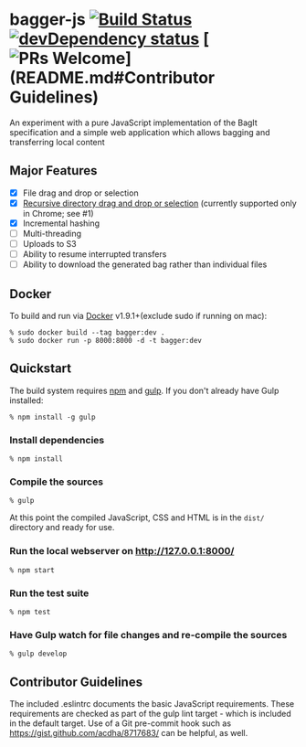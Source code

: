 # bagger-js [![Build Status](https://img.shields.io/travis/LibraryOfCongress/bagger-js.svg?branch=master)](https://travis-ci.org/LibraryOfCongress/bagger-js) [![devDependency status](https://img.shields.io/david/dev/LibraryOfCongress/bagger-js.svg)](https://david-dm.org/libraryofcongress/bagger-js#info=devDependencies) [![PRs Welcome](https://img.shields.io/badge/PRs-welcome-brightgreen.svg)](README.md#Contributor Guidelines)

An experiment with a pure JavaScript implementation of the BagIt specification
and a simple web application which allows bagging and transferring local content


## Major Features

* [x] File drag and drop or selection
* [x] [Recursive directory drag and drop or selection](https://github.com/loc-rdc/bagger-js/pull/1) (currently supported only in Chrome; see #1)
* [x] Incremental hashing
* [ ] Multi-threading
* [ ] Uploads to S3
* [ ] Ability to resume interrupted transfers
* [ ] Ability to download the generated bag rather than individual files

## Docker

To build and run via [Docker](https://www.docker.com) v1.9.1+(exclude sudo if running on mac):

    % sudo docker build --tag bagger:dev .
    % sudo docker run -p 8000:8000 -d -t bagger:dev

## Quickstart

The build system requires [npm](https://npmjs.org) and [gulp](http://gulpjs.com). If you don't already have Gulp installed:

    % npm install -g gulp


### Install dependencies

    % npm install

### Compile the sources

    % gulp

At this point the compiled JavaScript, CSS and HTML is in the `dist/` directory and ready for use.

### Run the local webserver on http://127.0.0.1:8000/

    % npm start

### Run the test suite

    % npm test

### Have Gulp watch for file changes and re-compile the sources

    % gulp develop


## Contributor Guidelines

The included .eslintrc documents the basic JavaScript requirements. These requirements are checked as part of the gulp lint target - which is included in the default target. Use of a Git pre-commit hook such as
https://gist.github.com/acdha/8717683/ can be helpful, as well.

